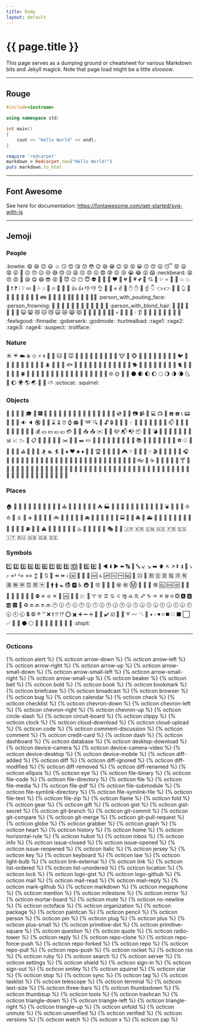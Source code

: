 ```yaml
---
title: Dump
layout: default
---
```


# {{ page.title }}

This page serves as a dumping ground or cheatsheet for various Markdown bits and Jekyll magick. Note that page load might 
be a little _sloooow_.

-----

## Rouge

```cpp
#include<iostream>

using namespace std;

int main()
{
    cout << "Hello World" << endl;
}
```

```ruby
require 'redcarpet'
markdown = Redcarpet.new("Hello World!")
puts markdown.to_html
```

-----

## Font Awesome
See here for documentation: https://fontawesome.com/get-started/svg-with-js

-----

## Jemoji

### People
:bowtie:
:smile:
:laughing:
:blush:
:smiley:
:relaxed:
:smirk:
:heart_eyes:
:kissing_heart:
:kissing_closed_eyes:
:flushed:
:relieved:
:satisfied:
:grin:
:wink:
:stuck_out_tongue_winking_eye:
:stuck_out_tongue_closed_eyes:
:grinning:
:kissing:
:kissing_smiling_eyes:
:stuck_out_tongue:
:sleeping:
:worried:
:frowning:
:anguished:
:open_mouth:
:grimacing:
:confused:
:hushed:
:expressionless:
:unamused:
:sweat_smile:
:sweat:
:disappointed_relieved:
:weary:
:pensive:
:disappointed:
:confounded:
:fearful:
:cold_sweat:
:persevere:
:cry:
:sob:
:joy:
:astonished:
:scream:
:neckbeard:
:tired_face:
:angry:
:rage:
:triumph:
:sleepy:
:yum:
:mask:
:sunglasses:
:dizzy_face:
:imp:
:smiling_imp:
:neutral_face:
:no_mouth:
:innocent:
:alien:
:yellow_heart:
:blue_heart:
:purple_heart:
:heart:
:green_heart:
:broken_heart:
:heartbeat:
:heartpulse:
:two_hearts:
:revolving_hearts:
:cupid:
:sparkling_heart:
:sparkles:
:star:
:star2:
:dizzy:
:boom:
:collision:
:anger:
:exclamation:
:question:
:grey_exclamation:
:grey_question:
:zzz:
:dash:
:sweat_drops:
:notes:
:musical_note:
:fire:
:hankey:
:poop:
:shit:
:+1:
:thumbsup:
:-1:
:thumbsdown:
:ok_hand:
:punch:
:facepunch:
:fist:
:v:
:wave:
:hand:
:raised_hand:
:open_hands:
:point_up:
:point_down:
:point_left:
:point_right:
:raised_hands:
:pray:
:point_up_2:
:clap:
:muscle:
:metal:
:fu:
:walking:
:runner:
:running:
:couple:
:family:
:two_men_holding_hands:
:two_women_holding_hands:
:dancer:
:dancers:
:ok_woman:
:no_good:
:information_desk_person:
:raising_hand:
:bride_with_veil:
:person_with_pouting_face:
:person_frowning:
:bow:
:couple_with_heart:
:massage:
:haircut:
:nail_care:
:boy:
:girl:
:woman:
:man:
:baby:
:older_woman:
:older_man:
:person_with_blond_hair:
:man_with_gua_pi_mao:
:man_with_turban:
:construction_worker:
:cop:
:angel:
:princess:
:smiley_cat:
:smile_cat:
:heart_eyes_cat:
:kissing_cat:
:smirk_cat:
:scream_cat:
:crying_cat_face:
:joy_cat:
:pouting_cat:
:japanese_ogre:
:japanese_goblin:
:see_no_evil:
:hear_no_evil:
:speak_no_evil:
:guardsman:
:skull:
:feet:
:lips:
:kiss:
:droplet:
:ear:
:eyes:
:nose:
:tongue:
:love_letter:
:bust_in_silhouette:
:busts_in_silhouette:
:speech_balloon:
:thought_balloon:
:feelsgood:
:finnadie:
:goberserk:
:godmode:
:hurtrealbad:
:rage1:
:rage2:
:rage3:
:rage4:
:suspect:
:trollface:

### Nature
:sunny:
:umbrella:
:cloud:
:snowflake:
:snowman:
:zap:
:cyclone:
:foggy:
:ocean:
:cat:
:dog:
:mouse:
:hamster:
:rabbit:
:wolf:
:frog:
:tiger:
:koala:
:bear:
:pig:
:pig_nose:
:cow:
:boar:
:monkey_face:
:monkey:
:horse:
:racehorse:
:camel:
:sheep:
:elephant:
:panda_face:
:snake:
:bird:
:baby_chick:
:hatched_chick:
:hatching_chick:
:chicken:
:penguin:
:turtle:
:bug:
:honeybee:
:ant:
:beetle:
:snail:
:octopus:
:tropical_fish:
:fish:
:whale:
:whale2:
:dolphin:
:cow2:
:ram:
:rat:
:water_buffalo:
:tiger2:
:rabbit2:
:dragon:
:goat:
:rooster:
:dog2:
:pig2:
:mouse2:
:ox:
:dragon_face:
:blowfish:
:crocodile:
:dromedary_camel:
:leopard:
:cat2:
:poodle:
:paw_prints:
:bouquet:
:cherry_blossom:
:tulip:
:four_leaf_clover:
:rose:
:sunflower:
:hibiscus:
:maple_leaf:
:leaves:
:fallen_leaf:
:herb:
:mushroom:
:cactus:
:palm_tree:
:evergreen_tree:
:deciduous_tree:
:chestnut:
:seedling:
:blossom:
:ear_of_rice:
:shell:
:globe_with_meridians:
:sun_with_face:
:full_moon_with_face:
:new_moon_with_face:
:new_moon:
:waxing_crescent_moon:
:first_quarter_moon:
:waxing_gibbous_moon:
:full_moon:
:waning_gibbous_moon:
:last_quarter_moon:
:waning_crescent_moon:
:last_quarter_moon_with_face:
:first_quarter_moon_with_face:
:moon:
:earth_africa:
:earth_americas:
:earth_asia:
:volcano:
:milky_way:
:partly_sunny:
:octocat:
:squirrel:

### Objects
:bamboo:
:gift_heart:
:dolls:
:school_satchel:
:mortar_board:
:flags:
:fireworks:
:sparkler:
:wind_chime:
:rice_scene:
:jack_o_lantern:
:ghost:
:santa:
:christmas_tree:
:gift:
:bell:
:no_bell:
:tanabata_tree:
:tada:
:confetti_ball:
:balloon:
:crystal_ball:
:cd:
:dvd:
:floppy_disk:
:camera:
:video_camera:
:movie_camera:
:computer:
:tv:
:iphone:
:phone:
:telephone:
:telephone_receiver:
:pager:
:fax:
:minidisc:
:vhs:
:sound:
:speaker:
:mute:
:loudspeaker:
:mega:
:hourglass:
:hourglass_flowing_sand:
:alarm_clock:
:watch:
:radio:
:satellite:
:loop:
:mag:
:mag_right:
:unlock:
:lock:
:lock_with_ink_pen:
:closed_lock_with_key:
:key:
:bulb:
:flashlight:
:high_brightness:
:low_brightness:
:electric_plug:
:battery:
:calling:
:email:
:mailbox:
:postbox:
:bath:
:bathtub:
:shower:
:toilet:
:wrench:
:nut_and_bolt:
:hammer:
:seat:
:moneybag:
:yen:
:dollar:
:pound:
:euro:
:credit_card:
:money_with_wings:
:e-mail:
:inbox_tray:
:outbox_tray:
:envelope:
:incoming_envelope:
:postal_horn:
:mailbox_closed:
:mailbox_with_mail:
:mailbox_with_no_mail:
:package:
:door:
:smoking:
:bomb:
:gun:
:hocho:
:pill:
:syringe:
:page_facing_up:
:page_with_curl:
:bookmark_tabs:
:bar_chart:
:chart_with_upwards_trend:
:chart_with_downwards_trend:
:scroll:
:clipboard:
:calendar:
:date:
:card_index:
:file_folder:
:open_file_folder:
:scissors:
:pushpin:
:paperclip:
:black_nib:
:pencil2:
:straight_ruler:
:triangular_ruler:
:closed_book:
:green_book:
:blue_book:
:orange_book:
:notebook:
:notebook_with_decorative_cover:
:ledger:
:books:
:bookmark:
:name_badge:
:microscope:
:telescope:
:newspaper:
:football:
:basketball:
:soccer:
:baseball:
:tennis:
:8ball:
:rugby_football:
:bowling:
:golf:
:mountain_bicyclist:
:bicyclist:
:horse_racing:
:snowboarder:
:swimmer:
:surfer:
:ski:
:spades:
:hearts:
:clubs:
:diamonds:
:gem:
:ring:
:trophy:
:musical_score:
:musical_keyboard:
:violin:
:space_invader:
:video_game:
:black_joker:
:flower_playing_cards:
:game_die:
:dart:
:mahjong:
:clapper:
:memo:
:pencil:
:book:
:art:
:microphone:
:headphones:
:trumpet:
:saxophone:
:guitar:
:shoe:
:sandal:
:high_heel:
:lipstick:
:boot:
:shirt:
:tshirt:
:necktie:
:womans_clothes:
:dress:
:running_shirt_with_sash:
:jeans:
:kimono:
:bikini:
:ribbon:
:tophat:
:crown:
:womans_hat:
:mans_shoe:
:closed_umbrella:
:briefcase:
:handbag:
:pouch:
:purse:
:eyeglasses:
:fishing_pole_and_fish:
:coffee:
:tea:
:sake:
:baby_bottle:
:beer:
:beers:
:cocktail:
:tropical_drink:
:wine_glass:
:fork_and_knife:
:pizza:
:hamburger:
:fries:
:poultry_leg:
:meat_on_bone:
:spaghetti:
:curry:
:fried_shrimp:
:bento:
:sushi:
:fish_cake:
:rice_ball:
:rice_cracker:
:rice:
:ramen:
:stew:
:oden:
:dango:
:egg:
:bread:
:doughnut:
:custard:
:icecream:
:ice_cream:
:shaved_ice:
:birthday:
:cake:
:cookie:
:chocolate_bar:
:candy:
:lollipop:
:honey_pot:
:apple:
:green_apple:
:tangerine:
:lemon:
:cherries:
:grapes:
:watermelon:
:strawberry:
:peach:
:melon:
:banana:
:pear:
:pineapple:
:sweet_potato:
:eggplant:
:tomato:
:corn:

### Places
:house:
:house_with_garden:
:school:
:office:
:post_office:
:hospital:
:bank:
:convenience_store:
:love_hotel:
:hotel:
:wedding:
:church:
:department_store:
:european_post_office:
:city_sunrise:
:city_sunset:
:japanese_castle:
:european_castle:
:tent:
:factory:
:tokyo_tower:
:japan:
:mount_fuji:
:sunrise_over_mountains:
:sunrise:
:stars:
:statue_of_liberty:
:bridge_at_night:
:carousel_horse:
:rainbow:
:ferris_wheel:
:fountain:
:roller_coaster:
:ship:
:speedboat:
:boat:
:sailboat:
:rowboat:
:anchor:
:rocket:
:airplane:
:helicopter:
:steam_locomotive:
:tram:
:mountain_railway:
:bike:
:aerial_tramway:
:suspension_railway:
:mountain_cableway:
:tractor:
:blue_car:
:oncoming_automobile:
:car:
:red_car:
:taxi:
:oncoming_taxi:
:articulated_lorry:
:bus:
:oncoming_bus:
:rotating_light:
:police_car:
:oncoming_police_car:
:fire_engine:
:ambulance:
:minibus:
:truck:
:train:
:station:
:train2:
:bullettrain_front:
:bullettrain_side:
:light_rail:
:monorail:
:railway_car:
:trolleybus:
:ticket:
:fuelpump:
:vertical_traffic_light:
:traffic_light:
:warning:
:construction:
:beginner:
:atm:
:slot_machine:
:busstop:
:barber:
:hotsprings:
:checkered_flag:
:crossed_flags:
:izakaya_lantern:
:moyai:
:circus_tent:
:performing_arts:
:round_pushpin:
:triangular_flag_on_post:
:jp:
:kr:
:cn:
:us:
:fr:
:es:
:it:
:ru:
:gb:
:uk:
:de:

### Symbols
:one:
:two:
:three:
:four:
:five:
:six:
:seven:
:eight:
:nine:
:keycap_ten:
:1234:
:zero:
:hash:
:symbols:
:arrow_backward:
:arrow_down:
:arrow_forward:
:arrow_left:
:capital_abcd:
:abcd:
:abc:
:arrow_lower_left:
:arrow_lower_right:
:arrow_right:
:arrow_up:
:arrow_upper_left:
:arrow_upper_right:
:arrow_double_down:
:arrow_double_up:
:arrow_down_small:
:arrow_heading_down:
:arrow_heading_up:
:leftwards_arrow_with_hook:
:arrow_right_hook:
:left_right_arrow:
:arrow_up_down:
:arrow_up_small:
:arrows_clockwise:
:arrows_counterclockwise:
:rewind:
:fast_forward:
:information_source:
:ok:
:twisted_rightwards_arrows:
:repeat:
:repeat_one:
:new:
:top:
:up:
:cool:
:free:
:ng:
:cinema:
:koko:
:signal_strength:
:u5272:
:u5408:
:u55b6:
:u6307:
:u6708:
:u6709:
:u6e80:
:u7121:
:u7533:
:u7a7a:
:u7981:
:sa:
:restroom:
:mens:
:womens:
:baby_symbol:
:no_smoking:
:parking:
:wheelchair:
:metro:
:baggage_claim:
:accept:
:wc:
:potable_water:
:put_litter_in_its_place:
:secret:
:congratulations:
:m:
:passport_control:
:left_luggage:
:customs:
:ideograph_advantage:
:cl:
:sos:
:id:
:no_entry_sign:
:underage:
:no_mobile_phones:
:do_not_litter:
:non-potable_water:
:no_bicycles:
:no_pedestrians:
:children_crossing:
:no_entry:
:eight_spoked_asterisk:
:sparkle:
:eight_pointed_black_star:
:heart_decoration:
:vs:
:vibration_mode:
:mobile_phone_off:
:chart:
:currency_exchange:
:aries:
:taurus:
:gemini:
:cancer:
:leo:
:virgo:
:libra:
:scorpius:
:sagittarius:
:capricorn:
:aquarius:
:pisces:
:ophiuchus:
:six_pointed_star:
:negative_squared_cross_mark:
:a:
:b:
:ab:
:o2:
:diamond_shape_with_a_dot_inside:
:recycle:
:end:
:back:
:on:
:soon:
:clock1:
:clock130:
:clock10:
:clock1030:
:clock11:
:clock1130:
:clock12:
:clock1230:
:clock2:
:clock230:
:clock3:
:clock330:
:clock4:
:clock430:
:clock5:
:clock530:
:clock6:
:clock630:
:clock7:
:clock730:
:clock8:
:clock830:
:clock9:
:clock930:
:heavy_dollar_sign:
:copyright:
:registered:
:tm:
:x:
:heavy_exclamation_mark:
:bangbang:
:interrobang:
:o:
:heavy_multiplication_x:
:heavy_plus_sign:
:heavy_minus_sign:
:heavy_division_sign:
:white_flower:
:100:
:heavy_check_mark:
:ballot_box_with_check:
:radio_button:
:link:
:curly_loop:
:wavy_dash:
:part_alternation_mark:
:trident:
:black_small_square:
:white_small_square:
:black_medium_small_square:
:white_medium_small_square:
:black_medium_square:
:white_medium_square:
:black_large_square:
:white_large_square:
:white_check_mark:
:black_square_button:
:white_square_button:
:black_circle:
:white_circle:
:red_circle:
:large_blue_circle:
:large_blue_diamond:
:large_orange_diamond:
:small_blue_diamond:
:small_orange_diamond:
:small_red_triangle:
:small_red_triangle_down:
:shipit:

-----

### Octicons
{% octicon alert %}
{% octicon arrow-down %}
{% octicon arrow-left %}
{% octicon arrow-right %}
{% octicon arrow-up %}
{% octicon arrow-small-down %}
{% octicon arrow-small-left %}
{% octicon arrow-small-right %}
{% octicon arrow-small-up %}
{% octicon beaker %}
{% octicon bell %}
{% octicon bold %}
{% octicon book %}
{% octicon bookmark %}
{% octicon briefcase %}
{% octicon broadcast %}
{% octicon browser %}
{% octicon bug %}
{% octicon calendar %}
{% octicon check %}
{% octicon checklist %}
{% octicon chevron-down %}
{% octicon chevron-left %}
{% octicon chevron-right %}
{% octicon chevron-up %}
{% octicon circle-slash %}
{% octicon circuit-board %}
{% octicon clippy %}
{% octicon clock %}
{% octicon cloud-download %}
{% octicon cloud-upload %}
{% octicon code %}
{% octicon comment-discussion %}
{% octicon comment %}
{% octicon credit-card %}
{% octicon dash %}
{% octicon dashboard %}
{% octicon database %}
{% octicon desktop-download %}
{% octicon device-camera %}
{% octicon device-camera-video %}
{% octicon device-desktop %}
{% octicon device-mobile %}
{% octicon diff-added %}
{% octicon diff %}
{% octicon diff-ignored %}
{% octicon diff-modified %}
{% octicon diff-removed %}
{% octicon diff-renamed %}
{% octicon ellipsis %}
{% octicon eye %}
{% octicon file-binary %}
{% octicon file-code %}
{% octicon file-directory %}
{% octicon file %}
{% octicon file-media %}
{% octicon file-pdf %}
{% octicon file-submodule %}
{% octicon file-symlink-directory %}
{% octicon file-symlink-file %}
{% octicon file-text %}
{% octicon file-zip %}
{% octicon flame %}
{% octicon fold %}
{% octicon gear %}
{% octicon gift %}
{% octicon gist %}
{% octicon gist-secret %}
{% octicon git-branch %}
{% octicon git-commit %}
{% octicon git-compare %}
{% octicon git-merge %}
{% octicon git-pull-request %}
{% octicon globe %}
{% octicon grabber %}
{% octicon graph %}
{% octicon heart %}
{% octicon history %}
{% octicon home %}
{% octicon horizontal-rule %}
{% octicon hubot %}
{% octicon inbox %}
{% octicon info %}
{% octicon issue-closed %}
{% octicon issue-opened %}
{% octicon issue-reopened %}
{% octicon italic %}
{% octicon jersey %}
{% octicon key %}
{% octicon keyboard %}
{% octicon law %}
{% octicon light-bulb %}
{% octicon link-external %}
{% octicon link %}
{% octicon list-ordered %}
{% octicon list-unordered %}
{% octicon location %}
{% octicon lock %}
{% octicon logo-gist %}
{% octicon logo-github %}
{% octicon mail %}
{% octicon mail-read %}
{% octicon mail-reply %}
{% octicon mark-github %}
{% octicon markdown %}
{% octicon megaphone %}
{% octicon mention %}
{% octicon milestone %}
{% octicon mirror %}
{% octicon mortar-board %}
{% octicon mute %}
{% octicon no-newline %}
{% octicon octoface %}
{% octicon organization %}
{% octicon package %}
{% octicon paintcan %}
{% octicon pencil %}
{% octicon person %}
{% octicon pin %}
{% octicon plug %}
{% octicon plus %}
{% octicon plus-small %}
{% octicon primitive-dot %}
{% octicon primitive-square %}
{% octicon question %}
{% octicon quote %}
{% octicon radio-tower %}
{% octicon reply %}
{% octicon repo-clone %}
{% octicon repo-force-push %}
{% octicon repo-forked %}
{% octicon repo %}
{% octicon repo-pull %}
{% octicon repo-push %}
{% octicon rocket %}
{% octicon rss %}
{% octicon ruby %}
{% octicon search %}
{% octicon server %}
{% octicon settings %}
{% octicon shield %}
{% octicon sign-in %}
{% octicon sign-out %}
{% octicon smiley %}
{% octicon squirrel %}
{% octicon star %}
{% octicon stop %}
{% octicon sync %}
{% octicon tag %}
{% octicon tasklist %}
{% octicon telescope %}
{% octicon terminal %}
{% octicon text-size %}
{% octicon three-bars %}
{% octicon thumbsdown %}
{% octicon thumbsup %}
{% octicon tools %}
{% octicon trashcan %}
{% octicon triangle-down %}
{% octicon triangle-left %}
{% octicon triangle-right %}
{% octicon triangle-up %}
{% octicon unfold %}
{% octicon unmute %}
{% octicon unverified %}
{% octicon verified %}
{% octicon versions %}
{% octicon watch %}
{% octicon x %}
{% octicon zap %}
